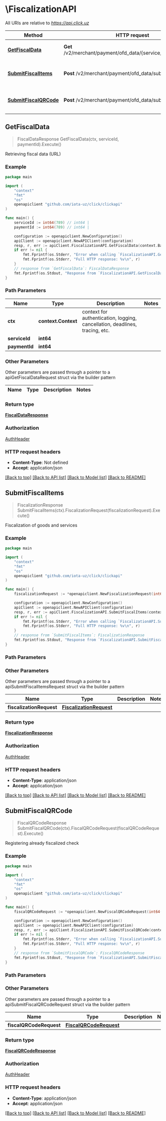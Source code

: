 # \FiscalizationAPI

All URIs are relative to *https://api.click.uz*

Method | HTTP request | Description
------------- | ------------- | -------------
[**GetFiscalData**](FiscalizationAPI.md#GetFiscalData) | **Get** /v2/merchant/payment/ofd_data/{service_id}/{payment_id} | Retrieving fiscal data (URL)
[**SubmitFiscalItems**](FiscalizationAPI.md#SubmitFiscalItems) | **Post** /v2/merchant/payment/ofd_data/submit_items | Fiscalization of goods and services
[**SubmitFiscalQRCode**](FiscalizationAPI.md#SubmitFiscalQRCode) | **Post** /v2/merchant/payment/ofd_data/submit_qrcode | Registering already fiscalized check



## GetFiscalData

> FiscalDataResponse GetFiscalData(ctx, serviceId, paymentId).Execute()

Retrieving fiscal data (URL)

### Example

```go
package main

import (
	"context"
	"fmt"
	"os"
	openapiclient "github.com/iota-uz/click/clickapi"
)

func main() {
	serviceId := int64(789) // int64 | 
	paymentId := int64(789) // int64 | 

	configuration := openapiclient.NewConfiguration()
	apiClient := openapiclient.NewAPIClient(configuration)
	resp, r, err := apiClient.FiscalizationAPI.GetFiscalData(context.Background(), serviceId, paymentId).Execute()
	if err != nil {
		fmt.Fprintf(os.Stderr, "Error when calling `FiscalizationAPI.GetFiscalData``: %v\n", err)
		fmt.Fprintf(os.Stderr, "Full HTTP response: %v\n", r)
	}
	// response from `GetFiscalData`: FiscalDataResponse
	fmt.Fprintf(os.Stdout, "Response from `FiscalizationAPI.GetFiscalData`: %v\n", resp)
}
```

### Path Parameters


Name | Type | Description  | Notes
------------- | ------------- | ------------- | -------------
**ctx** | **context.Context** | context for authentication, logging, cancellation, deadlines, tracing, etc.
**serviceId** | **int64** |  | 
**paymentId** | **int64** |  | 

### Other Parameters

Other parameters are passed through a pointer to a apiGetFiscalDataRequest struct via the builder pattern


Name | Type | Description  | Notes
------------- | ------------- | ------------- | -------------



### Return type

[**FiscalDataResponse**](FiscalDataResponse.md)

### Authorization

[AuthHeader](../README.md#AuthHeader)

### HTTP request headers

- **Content-Type**: Not defined
- **Accept**: application/json

[[Back to top]](#) [[Back to API list]](../README.md#documentation-for-api-endpoints)
[[Back to Model list]](../README.md#documentation-for-models)
[[Back to README]](../README.md)


## SubmitFiscalItems

> FiscalizationResponse SubmitFiscalItems(ctx).FiscalizationRequest(fiscalizationRequest).Execute()

Fiscalization of goods and services

### Example

```go
package main

import (
	"context"
	"fmt"
	"os"
	openapiclient "github.com/iota-uz/click/clickapi"
)

func main() {
	fiscalizationRequest := *openapiclient.NewFiscalizationRequest(int64(123), int64(123), []openapiclient.Item{*openapiclient.NewItem("Name_example", "SPIC_example", int64(123), int64(123))}) // FiscalizationRequest | 

	configuration := openapiclient.NewConfiguration()
	apiClient := openapiclient.NewAPIClient(configuration)
	resp, r, err := apiClient.FiscalizationAPI.SubmitFiscalItems(context.Background()).FiscalizationRequest(fiscalizationRequest).Execute()
	if err != nil {
		fmt.Fprintf(os.Stderr, "Error when calling `FiscalizationAPI.SubmitFiscalItems``: %v\n", err)
		fmt.Fprintf(os.Stderr, "Full HTTP response: %v\n", r)
	}
	// response from `SubmitFiscalItems`: FiscalizationResponse
	fmt.Fprintf(os.Stdout, "Response from `FiscalizationAPI.SubmitFiscalItems`: %v\n", resp)
}
```

### Path Parameters



### Other Parameters

Other parameters are passed through a pointer to a apiSubmitFiscalItemsRequest struct via the builder pattern


Name | Type | Description  | Notes
------------- | ------------- | ------------- | -------------
 **fiscalizationRequest** | [**FiscalizationRequest**](FiscalizationRequest.md) |  | 

### Return type

[**FiscalizationResponse**](FiscalizationResponse.md)

### Authorization

[AuthHeader](../README.md#AuthHeader)

### HTTP request headers

- **Content-Type**: application/json
- **Accept**: application/json

[[Back to top]](#) [[Back to API list]](../README.md#documentation-for-api-endpoints)
[[Back to Model list]](../README.md#documentation-for-models)
[[Back to README]](../README.md)


## SubmitFiscalQRCode

> FiscalQRCodeResponse SubmitFiscalQRCode(ctx).FiscalQRCodeRequest(fiscalQRCodeRequest).Execute()

Registering already fiscalized check

### Example

```go
package main

import (
	"context"
	"fmt"
	"os"
	openapiclient "github.com/iota-uz/click/clickapi"
)

func main() {
	fiscalQRCodeRequest := *openapiclient.NewFiscalQRCodeRequest(int64(123), int64(123), "Qrcode_example") // FiscalQRCodeRequest | 

	configuration := openapiclient.NewConfiguration()
	apiClient := openapiclient.NewAPIClient(configuration)
	resp, r, err := apiClient.FiscalizationAPI.SubmitFiscalQRCode(context.Background()).FiscalQRCodeRequest(fiscalQRCodeRequest).Execute()
	if err != nil {
		fmt.Fprintf(os.Stderr, "Error when calling `FiscalizationAPI.SubmitFiscalQRCode``: %v\n", err)
		fmt.Fprintf(os.Stderr, "Full HTTP response: %v\n", r)
	}
	// response from `SubmitFiscalQRCode`: FiscalQRCodeResponse
	fmt.Fprintf(os.Stdout, "Response from `FiscalizationAPI.SubmitFiscalQRCode`: %v\n", resp)
}
```

### Path Parameters



### Other Parameters

Other parameters are passed through a pointer to a apiSubmitFiscalQRCodeRequest struct via the builder pattern


Name | Type | Description  | Notes
------------- | ------------- | ------------- | -------------
 **fiscalQRCodeRequest** | [**FiscalQRCodeRequest**](FiscalQRCodeRequest.md) |  | 

### Return type

[**FiscalQRCodeResponse**](FiscalQRCodeResponse.md)

### Authorization

[AuthHeader](../README.md#AuthHeader)

### HTTP request headers

- **Content-Type**: application/json
- **Accept**: application/json

[[Back to top]](#) [[Back to API list]](../README.md#documentation-for-api-endpoints)
[[Back to Model list]](../README.md#documentation-for-models)
[[Back to README]](../README.md)

